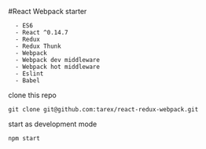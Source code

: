 #React Webpack starter 

```
  - ES6
  - React ^0.14.7
  - Redux
  - Redux Thunk
  - Webpack
  - Webpack dev middleware
  - Webpack hot middleware 
  - Eslint
  - Babel
```

clone this repo 
```
git clone git@github.com:tarex/react-redux-webpack.git
```

start as development mode
```
npm start
```